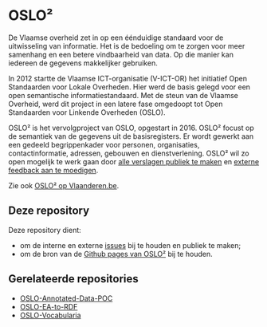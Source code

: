 # OSLO²

De Vlaamse overheid zet in op een éénduidige standaard voor de uitwisseling van informatie. Het is de bedoeling om te zorgen voor meer samenhang en een betere vindbaarheid van data. Op die manier kan iedereen de gegevens makkelijker gebruiken.

In 2012 startte de Vlaamse ICT-organisatie (V-ICT-OR) het initiatief Open Standaarden voor Lokale Overheden. Hier werd de basis gelegd voor een open semantische informatiestandaard. Met de steun van de Vlaamse Overheid, werd dit project in een latere fase omgedoopt tot Open Standaarden voor Linkende Overheden (OSLO).

OSLO² is het vervolgproject van OSLO, opgestart in 2016. OSLO² focust op de semantiek van de gegevens uit de basisregisters. Er wordt gewerkt aan een gedeeld begrippenkader voor personen, organisaties, contactinformatie, adressen, gebouwen en dienstverlening. OSLO² wil zo open mogelijk te werk gaan door [alle verslagen publiek te maken](informatievlaanderen.github.io/OSLO) en [externe feedback aan te moedigen](https://github.com/Informatievlaanderen/OSLO/issues).

Zie ook [OSLO² op Vlaanderen.be](https://overheid.vlaanderen.be/producten-diensten/OSLO2).

## Deze repository

Deze repository dient:

- om de interne en externe [issues](https://github.com/Informatievlaanderen/OSLO/issues) bij te houden en publiek te maken;
- om de bron van de [Github pages van OSLO²](informatievlaanderen.github.io/OSLO) bij te houden.

## Gerelateerde repositories

- [OSLO-Annotated-Data-POC](https://github.com/Informatievlaanderen/OSLO-Annotated-Data-POC)
- [OSLO-EA-to-RDF](https://github.com/Informatievlaanderen/OSLO-EA-to-RDF)
- [OSLO-Vocabularia](https://github.com/Informatievlaanderen/OSLO-Vocabularia)
